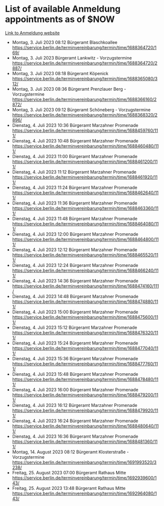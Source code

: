 # List of available Anmeldung appointments as of $NOW
[Link to Anmeldung website](https://service.berlin.de/terminvereinbarung/termin/tag.php?termin=1&anliegen[]=120686&dienstleisterlist=122210,122217,327316,122219,327312,122227,327314,122231,327346,122243,327348,122254,122252,329742,122260,329745,122262,329748,122271,327278,122273,327274,122277,327276,330436,122280,327294,122282,327290,122284,327292,122291,327270,122285,327266,122286,327264,122296,327268,150230,329760,122297,327286,122294,327284,122312,329763,122314,329775,122304,327330,122311,327334,122309,327332,317869,122281,327352,122279,329772,122283,122276,327324,122274,327326,122267,329766,122246,327318,122251,327320,122257,327322,122208,327298,122226,327300&herkunft=http%3A%2F%2Fservice.berlin.de%2Fdienstleistung%2F120686%2F)
- Montag, 3. Juli 2023 08:12 Bürgeramt Blaschkoallee https://service.berlin.de/terminvereinbarung/termin/time/1688364720/169/
- Montag, 3. Juli 2023  Bürgeramt Lankwitz - Vorzugstermine https://service.berlin.de/terminvereinbarung/termin/time/1688364720/2887/
- Montag, 3. Juli 2023 08:18 Bürgeramt Köpenick https://service.berlin.de/terminvereinbarung/termin/time/1688365080/312/
- Montag, 3. Juli 2023 08:36 Bürgeramt Prenzlauer Berg - Vorzugstermine https://service.berlin.de/terminvereinbarung/termin/time/1688366160/2872/
- Montag, 3. Juli 2023 09:12 Bürgeramt Schöneberg - Vorzugstermine https://service.berlin.de/terminvereinbarung/termin/time/1688368320/2896/
- Dienstag, 4. Juli 2023 10:36 Bürgeramt Marzahner Promenade https://service.berlin.de/terminvereinbarung/termin/time/1688459760/111/
- Dienstag, 4. Juli 2023 10:48 Bürgeramt Marzahner Promenade https://service.berlin.de/terminvereinbarung/termin/time/1688460480/111/
- Dienstag, 4. Juli 2023 11:00 Bürgeramt Marzahner Promenade https://service.berlin.de/terminvereinbarung/termin/time/1688461200/111/
- Dienstag, 4. Juli 2023 11:12 Bürgeramt Marzahner Promenade https://service.berlin.de/terminvereinbarung/termin/time/1688461920/111/
- Dienstag, 4. Juli 2023 11:24 Bürgeramt Marzahner Promenade https://service.berlin.de/terminvereinbarung/termin/time/1688462640/111/
- Dienstag, 4. Juli 2023 11:36 Bürgeramt Marzahner Promenade https://service.berlin.de/terminvereinbarung/termin/time/1688463360/111/
- Dienstag, 4. Juli 2023 11:48 Bürgeramt Marzahner Promenade https://service.berlin.de/terminvereinbarung/termin/time/1688464080/111/
- Dienstag, 4. Juli 2023 12:00 Bürgeramt Marzahner Promenade https://service.berlin.de/terminvereinbarung/termin/time/1688464800/111/
- Dienstag, 4. Juli 2023 12:12 Bürgeramt Marzahner Promenade https://service.berlin.de/terminvereinbarung/termin/time/1688465520/111/
- Dienstag, 4. Juli 2023 12:24 Bürgeramt Marzahner Promenade https://service.berlin.de/terminvereinbarung/termin/time/1688466240/111/
- Dienstag, 4. Juli 2023 14:36 Bürgeramt Marzahner Promenade https://service.berlin.de/terminvereinbarung/termin/time/1688474160/111/
- Dienstag, 4. Juli 2023 14:48 Bürgeramt Marzahner Promenade https://service.berlin.de/terminvereinbarung/termin/time/1688474880/111/
- Dienstag, 4. Juli 2023 15:00 Bürgeramt Marzahner Promenade https://service.berlin.de/terminvereinbarung/termin/time/1688475600/111/
- Dienstag, 4. Juli 2023 15:12 Bürgeramt Marzahner Promenade https://service.berlin.de/terminvereinbarung/termin/time/1688476320/111/
- Dienstag, 4. Juli 2023 15:24 Bürgeramt Marzahner Promenade https://service.berlin.de/terminvereinbarung/termin/time/1688477040/111/
- Dienstag, 4. Juli 2023 15:36 Bürgeramt Marzahner Promenade https://service.berlin.de/terminvereinbarung/termin/time/1688477760/111/
- Dienstag, 4. Juli 2023 15:48 Bürgeramt Marzahner Promenade https://service.berlin.de/terminvereinbarung/termin/time/1688478480/111/
- Dienstag, 4. Juli 2023 16:00 Bürgeramt Marzahner Promenade https://service.berlin.de/terminvereinbarung/termin/time/1688479200/111/
- Dienstag, 4. Juli 2023 16:12 Bürgeramt Marzahner Promenade https://service.berlin.de/terminvereinbarung/termin/time/1688479920/111/
- Dienstag, 4. Juli 2023 16:24 Bürgeramt Marzahner Promenade https://service.berlin.de/terminvereinbarung/termin/time/1688480640/111/
- Dienstag, 4. Juli 2023 16:36 Bürgeramt Marzahner Promenade https://service.berlin.de/terminvereinbarung/termin/time/1688481360/111/
- Montag, 14. August 2023 08:12 Bürgeramt Klosterstraße - Vorzugstermine https://service.berlin.de/terminvereinbarung/termin/time/1691993520/3238/
- Freitag, 25. August 2023 07:00 Bürgeramt Rathaus Mitte https://service.berlin.de/terminvereinbarung/termin/time/1692939600/143/
- Freitag, 25. August 2023 13:48 Bürgeramt Rathaus Mitte https://service.berlin.de/terminvereinbarung/termin/time/1692964080/143/
